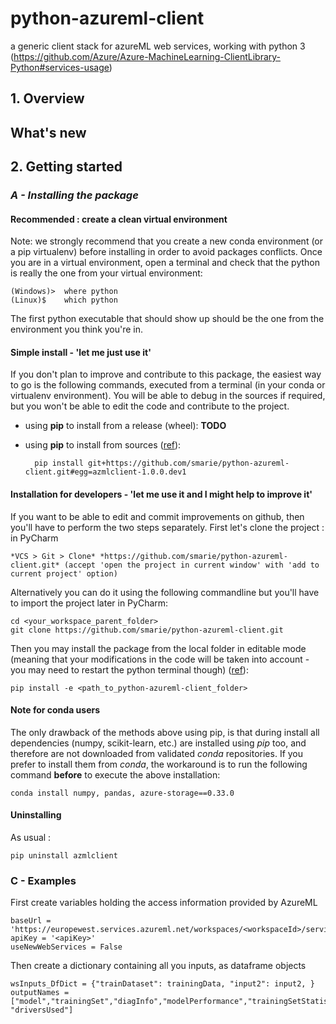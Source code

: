 # python-azureml-client
a generic client stack for azureML web services, working with python 3 (https://github.com/Azure/Azure-MachineLearning-ClientLibrary-Python#services-usage)


## 1. Overview

## What's new


## 2. Getting started

### *A - Installing the package*

#### Recommended : create a clean virtual environment

Note: we strongly recommend that you create a new conda environment (or a pip virtualenv) before installing in order to avoid packages conflicts. Once you are in a virtual environment, open a terminal and check that the python is really the one from your virtual environment:

    (Windows)>  where python
    (Linux)$    which python

The first python executable that should show up should be the one from the environment you think you're in.

#### Simple install - 'let me just use it'

If you don't plan to improve and contribute to this package, the easiest way to go is the following commands, executed from a terminal (in your conda or virtualenv environment). You will be able to debug in the sources if required, but you won't be able to edit the code and contribute to the project.

* using **pip** to install from a release (wheel): **TODO**

* using **pip** to install from sources ([ref](https://packaging.python.org/installing/#installing-from-vcs)):

        pip install git+https://github.com/smarie/python-azureml-client.git#egg=azmlclient-1.0.0.dev1


#### Installation for developers - 'let me use it and I might help to improve it'

If you want to be able to edit and commit improvements on github, then you'll have to perform the two steps separately. First let's clone the project : in PyCharm

    *VCS > Git > Clone* *https://github.com/smarie/python-azureml-client.git* (accept 'open the project in current window' with 'add to current project' option)

Alternatively you can do it using the following commandline but you'll have to import the project later in PyCharm:

    cd <your_workspace_parent_folder>
    git clone https://github.com/smarie/python-azureml-client.git
      
Then you may install the package from the local folder in editable mode (meaning that your modifications in the code will be taken into account - you may need to restart the python terminal though) ([ref](https://packaging.python.org/installing/#installing-from-a-local-src-tree)):    
            
    pip install -e <path_to_python-azureml-client_folder>


#### Note for conda users

The only drawback of the methods above using pip, is that during install all dependencies (numpy, scikit-learn, etc.) are installed using *pip* too, and therefore are not downloaded from validated *conda* repositories. If you prefer to install them from *conda*, the workaround is to run the following command **before** to execute the above installation:

    conda install numpy, pandas, azure-storage==0.33.0
    

#### Uninstalling

As usual : 

    pip uninstall azmlclient
    

### C - Examples

First create variables holding the access information provided by AzureML

    baseUrl = 'https://europewest.services.azureml.net/workspaces/<workspaceId>/services/<serviceId>'
    apiKey = '<apiKey>'
    useNewWebServices = False

Then create a dictionary containing all you inputs, as dataframe objects

    wsInputs_DfDict = {"trainDataset": trainingData, "input2": input2, }
    outputNames = ["model","trainingSet","diagInfo","modelPerformance","trainingSetStatistics", "driversUsed"]
